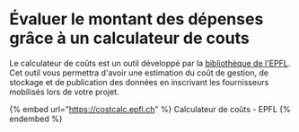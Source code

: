 # Évaluer le montant des dépenses grâce à un calculateur de couts

Le calculateur de coûts est un outil développé par la [bibliothèque de l'EPFL](https://www.epfl.ch/campus/library/fr/). Cet outil vous permettra d'avoir une estimation du coût de gestion, de stockage et de publication des données en inscrivant les fournisseurs mobilisés lors de votre projet.&#x20;

{% embed url="https://costcalc.epfl.ch" %}
Calculateur de coûts - EPFL
{% endembed %}

